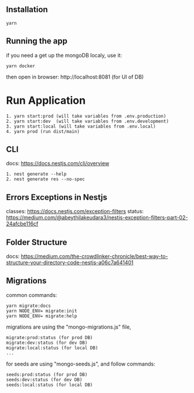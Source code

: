 ## Installation
```
yarn
```

## Running the app
if you need a get up the mongoDB localy, use it:
```
yarn docker
```
then open in browser: http://localhost:8081 (for UI of DB)

# Run Application
```
1. yarn start:prod (will take variables from .env.production)
2. yarn start:dev  (will take variables from .env.development)
3. yarn start:local (will take variables from .env.local)
4. yarn prod (run dist/main)
```

## CLI
docs: https://docs.nestjs.com/cli/overview
```
1. nest generate --help
2. nest generate res --no-spec
```

## Errors Exceptions in Nestjs
classes: https://docs.nestjs.com/exception-filters
status: https://medium.com/@abeythilakeudara3/nestjs-exception-filters-part-02-24afcbe116cf

## Folder Structure
docs: https://medium.com/the-crowdlinker-chronicle/best-way-to-structure-your-directory-code-nestjs-a06c7a641401

## Migrations
common commands:
```
yarn migrate:docs
yarn NODE_ENV= migrate:init
yarn NODE_ENV= migrate:help
```

migrations are using the "mongo-migrations.js" file,
```
migrate:prod:status (for prod DB)
migrate:dev:status (for dev DB)
migrate:local:status (for local DB)
...
```

for seeds are using "mongo-seeds.js", and follow commands:
```
seeds:prod:status (for prod DB)
seeds:dev:status (for dev DB)
seeds:local:status (for local DB)
```
